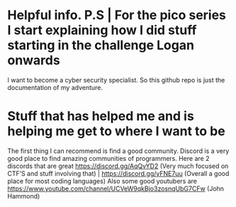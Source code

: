 # Helpful info. P.S | For the pico series I start explaining how I did stuff starting in the challenge Logan onwards

I want to become a cyber security specialist. So this github repo is just the documentation of my adventure.

# Stuff that has helped me and is helping me get to where I want to be

The first thing I can recommend is find a good community. Discord is a very good place to find amazing communities of programmers. Here are 2 discords that are great https://discord.gg/AqQvYD2 (Very much focused on CTF’S and stuff involving that) | https://discord.gg/yFNE7uu (Overall a good place for most coding languages) Also some good youtubers are https://www.youtube.com/channel/UCVeW9qkBjo3zosnqUbG7CFw (John Hammond)


